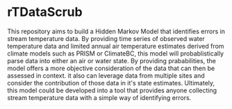 # rTDataScrub

This repository aims to build a Hidden Markov Model that identifies errors in stream temperature data. By providing time series of observed water temperature data and limited annual air temperature estimates derived from climate models such as PRISM or ClimateBC, this model will probablistically parse data into either an air or water state. By providing prababilities, the model offers a more objective consideration of the data that can then be assessed in context. it also can leverage data from multiple sites and consider the contribution of those data in it's state estimates. Ultimately, this model could be developed into a tool that provides anyone collecting stream temperature data with a simple way of identifying errors.
